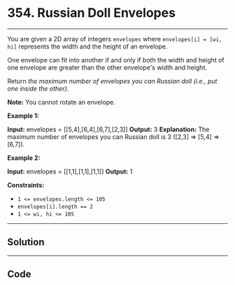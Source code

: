 # 354. Russian Doll Envelopes

---

You are given a 2D array of integers `envelopes` where `envelopes[i] = [wi, hi]` represents the width and the height of an envelope.

One envelope can fit into another if and only if both the width and height of one envelope are greater than the other envelope's width and height.

Return _the maximum number of envelopes you can Russian doll (i.e., put one inside the other)_.

**Note:** You cannot rotate an envelope.

 

**Example 1:**


**Input:** envelopes = [[5,4],[6,4],[6,7],[2,3]]
**Output:** 3
**Explanation:** The maximum number of envelopes you can Russian doll is 3 ([2,3] => [5,4] => [6,7]).


**Example 2:**


**Input:** envelopes = [[1,1],[1,1],[1,1]]
**Output:** 1


 

**Constraints:**

  * `1 <= envelopes.length <= 105`
  * `envelopes[i].length == 2`
  * `1 <= wi, hi <= 105`

---

## Solution



---

## Code
```python


```